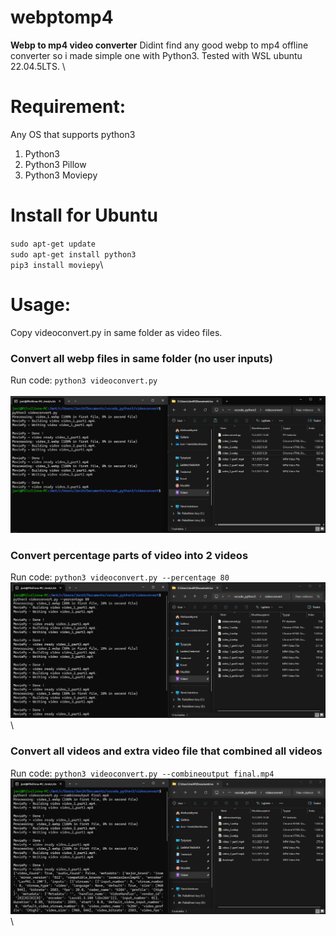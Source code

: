 # webptomp4
**Webp to mp4 video converter**
Didint find any good webp to mp4 offline converter so i made simple one with Python3. Tested with WSL ubuntu 22.04.5LTS.
\
# Requirement:
Any OS that supports python3
1. Python3
2. Python3 Pillow
3. Python3 Moviepy
# Install for Ubuntu
`sudo apt-get update`\
`sudo apt-get install python3`\
`pip3 install moviepy`\
# Usage:
Copy videoconvert.py in same folder as video files.
### Convert all webp files in same folder (no user inputs)
Run code: `python3 videoconvert.py`\
\
![percentage](./images/image_normal.png)
### Convert percentage parts of video into 2 videos
Run code: `python3 videoconvert.py --percentage 80`
\
![percentage](./images/image_prosent.png)\

### Convert all videos and extra video file that combined all videos
Run code: `python3 videoconvert.py --combineoutput final.mp4`
\
![combine](./images/image_combine.png)\
